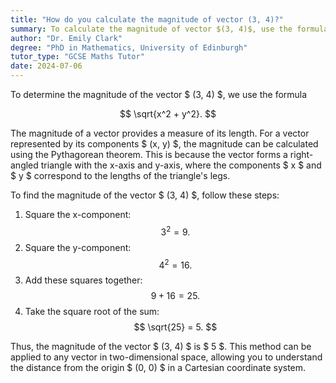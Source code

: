 ```yaml
---
title: "How do you calculate the magnitude of vector (3, 4)?"
summary: To calculate the magnitude of vector $(3, 4)$, use the formula $\sqrt{x^2 + y^2}$.
author: "Dr. Emily Clark"
degree: "PhD in Mathematics, University of Edinburgh"
tutor_type: "GCSE Maths Tutor"
date: 2024-07-06
---
```


To determine the magnitude of the vector $ (3, 4) $, we use the formula 

$$
\sqrt{x^2 + y^2}.
$$

The magnitude of a vector provides a measure of its length. For a vector represented by its components $ (x, y) $, the magnitude can be calculated using the Pythagorean theorem. This is because the vector forms a right-angled triangle with the x-axis and y-axis, where the components $ x $ and $ y $ correspond to the lengths of the triangle's legs.

To find the magnitude of the vector $ (3, 4) $, follow these steps:

1. Square the x-component: 
   $$ 
   3^2 = 9. 
   $$
2. Square the y-component: 
   $$ 
   4^2 = 16. 
   $$
3. Add these squares together: 
   $$ 
   9 + 16 = 25. 
   $$
4. Take the square root of the sum: 
   $$ 
   \sqrt{25} = 5. 
   $$

Thus, the magnitude of the vector $ (3, 4) $ is $ 5 $. This method can be applied to any vector in two-dimensional space, allowing you to understand the distance from the origin $ (0, 0) $ in a Cartesian coordinate system.
    
